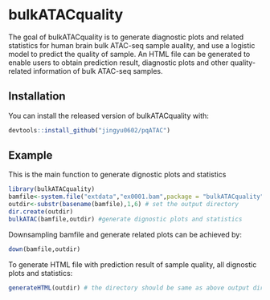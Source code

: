 
# bulkATACquality

<!-- badges: start -->
<!-- badges: end -->

The goal of bulkATACquality is to generate diagnostic plots and related statistics for human brain bulk ATAC-seq sample auality, and use a logistic model to predict the quality of sample. An HTML file can be generated to enable users to obtain prediction result, diagnostic plots and other quality-related information of bulk ATAC-seq samples.


## Installation

You can install the released version of bulkATACquality with:

``` r
devtools::install_github("jingyu0602/pqATAC")
```

## Example

This is the main function to generate dignostic plots and statistics

``` r
library(bulkATACquality)
bamfile<-system.file("extdata","ex0001.bam",package = "bulkATACquality", mustWork = TRUE) # read internal data
outdir<-substr(basename(bamfile),1,6) # set the output directory
dir.create(outdir)
bulkATAC(bamfile,outdir) #generate dignostic plots and statistics
```

Downsampling bamfile and generate related plots can be achieved by:
``` r
down(bamfile,outdir)
```

To generate HTML file with prediction result of sample quality, all dignostic plots and statistics:
``` r
generateHTML(outdir) # the directory should be same as above output directory, an HTML file can be generated in this directory
```
